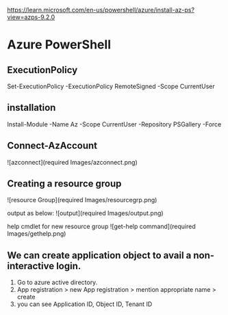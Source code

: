 https://learn.microsoft.com/en-us/powershell/azure/install-az-ps?view=azps-9.2.0

# Azure PowerShell
## ExecutionPolicy
Set-ExecutionPolicy -ExecutionPolicy RemoteSigned -Scope CurrentUser


## installation
Install-Module -Name Az -Scope CurrentUser -Repository PSGallery -Force


## Connect-AzAccount
![azconnect](required Images/azconnect.png)

 

## Creating a resource group 
![resource Group](required Images/resourcegrp.png)
 


output as below:
![output](required Images/output.png)

help cmdlet for new resource group 
![get-help command](required Images/gethelp.png)
 

## We can create application object to avail a non-interactive login.
1. Go to azure active directory.
2. App registration > new App registration > mention appropriate name > create
3. you can see Application ID, Object ID, Tenant ID



